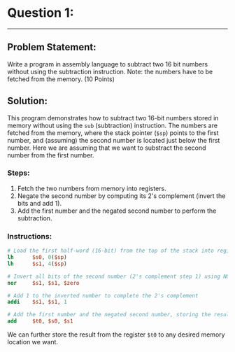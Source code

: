 # Question 1:
---

## Problem Statement:
Write a program in assembly language to subtract two 16 bit numbers without using the subtraction instruction. Note: the numbers have to be fetched from the memory. (10 Points)

## Solution:

This program demonstrates how to subtract two 16-bit numbers stored in memory without using the `sub` (subtraction) instruction. The numbers are fetched from the memory, where the stack pointer (`$sp`) points to the first number, and (assuming) the second number is located just below the first number. Here we are assuming that we want to substract the second number from the first number.

### Steps:
1. Fetch the two numbers from memory into registers.
2. Negate the second number by computing its 2's complement (invert the bits and add 1).
3. Add the first number and the negated second number to perform the subtraction.

### Instructions:

```mips
# Load the first half-word (16-bit) from the top of the stack into register $s0 and the second half-word (at an offset of 4 bytes from the top of the stack) into register $s1
lh      $s0, 0($sp)
lh      $s1, 4($sp)

# Invert all bits of the second number (2's complement step 1) using NOR with zero
nor     $s1, $s1, $zero

# Add 1 to the inverted number to complete the 2's complement
addi    $s1, $s1, 1

# Add the first number and the negated second number, storing the result in register $t0
add     $t0, $s0, $s1
```

We can further store the result from the register `$t0` to any desired memory location we want.
